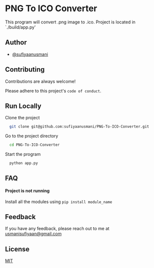 
# PNG To ICO Converter

This program will convert .png image to .ico. Project is located in `./build/app.py'


## Author

- [@sufiyaanusmani](https://github.com/sufiyaanusmani)


## Contributing

Contributions are always welcome!

Please adhere to this project's `code of conduct`.


## Run Locally

Clone the project

```bash
  git clone git@github.com:sufiyaanusmani/PNG-To-ICO-Converter.git
```

Go to the project directory

```bash
  cd PNG-To-ICO-Converter
```

Start the program

```bash
  python app.py
```


## FAQ

#### Project is not running

Install all the modules using `pip install module_name`



## Feedback

If you have any feedback, please reach out to me at usmanisufiyaan@gmail.com


## License

[MIT](https://github.com/sufiyaanusmani/PNG-To-ICO-Converter/blob/main/LICENSE.md)


